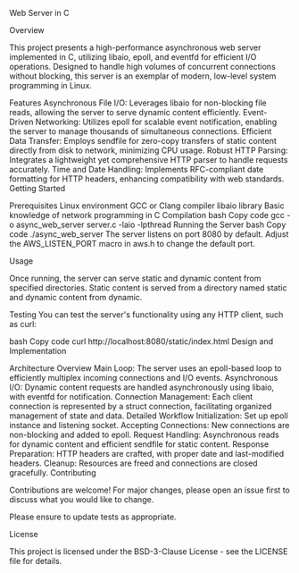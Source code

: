 Web Server in C

Overview

This project presents a high-performance asynchronous web server implemented in C, utilizing libaio, epoll, and eventfd for efficient I/O operations. Designed to handle high volumes of concurrent connections without blocking, this server is an exemplar of modern, low-level system programming in Linux.

Features
Asynchronous File I/O: Leverages libaio for non-blocking file reads, allowing the server to serve dynamic content efficiently.
Event-Driven Networking: Utilizes epoll for scalable event notification, enabling the server to manage thousands of simultaneous connections.
Efficient Data Transfer: Employs sendfile for zero-copy transfers of static content directly from disk to network, minimizing CPU usage.
Robust HTTP Parsing: Integrates a lightweight yet comprehensive HTTP parser to handle requests accurately.
Time and Date Handling: Implements RFC-compliant date formatting for HTTP headers, enhancing compatibility with web standards.
Getting Started

Prerequisites
Linux environment
GCC or Clang compiler
libaio library
Basic knowledge of network programming in C
Compilation
bash
Copy code
gcc -o async_web_server server.c -laio -lpthread
Running the Server
bash
Copy code
./async_web_server
The server listens on port 8080 by default. Adjust the AWS_LISTEN_PORT macro in aws.h to change the default port.

Usage

Once running, the server can serve static and dynamic content from specified directories. Static content is served from a directory named static and dynamic content from dynamic.

Testing
You can test the server's functionality using any HTTP client, such as curl:

bash
Copy code
curl http://localhost:8080/static/index.html
Design and Implementation

Architecture Overview
Main Loop: The server uses an epoll-based loop to efficiently multiplex incoming connections and I/O events.
Asynchronous I/O: Dynamic content requests are handled asynchronously using libaio, with eventfd for notification.
Connection Management: Each client connection is represented by a struct connection, facilitating organized management of state and data.
Detailed Workflow
Initialization: Set up epoll instance and listening socket.
Accepting Connections: New connections are non-blocking and added to epoll.
Request Handling: Asynchronous reads for dynamic content and efficient sendfile for static content.
Response Preparation: HTTP headers are crafted, with proper date and last-modified headers.
Cleanup: Resources are freed and connections are closed gracefully.
Contributing

Contributions are welcome! For major changes, please open an issue first to discuss what you would like to change.

Please ensure to update tests as appropriate.

License

This project is licensed under the BSD-3-Clause License - see the LICENSE file for details.

